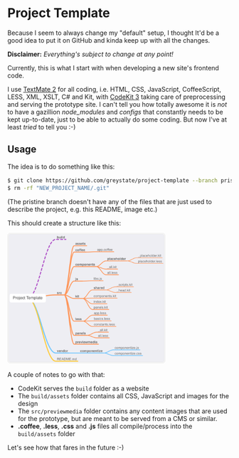 # Project Template

Because I seem to always change my "default" setup, I thought It'd be a good idea to put it on GitHub and kinda keep up with all the changes.

**Disclaimer:** *Everything's subject to change at any point!*

Currently, this is what I start with when developing a new site's frontend code.

I use [TextMate 2][TM2] for all coding, i.e. HTML, CSS, JavaScript, CoffeeScript, LESS, XML, XSLT, C# and Kit, with [CodeKit 3][CK3] taking care of preprocessing and serving the prototype site. I can't tell you how totally awesome it is *not* to have a gazillion *node_modules* and *configs* that constantly needs to be kept up-to-date, just to be able to actually do some coding. But now I've at least *tried* to tell you :-)

## Usage

The idea is to do something like this:

```bash
$ git clone https://github.com/greystate/project-template --branch pristine --single-branch "NEW_PROJECT_NAME"
$ rm -rf "NEW_PROJECT_NAME/.git"
```

(The pristine branch doesn't have any of the files that are just used to describe the project, e.g. this README, image etc.)

This should create a structure like this:

<img src="project-template-2018.png" width="349" alt="Project Template" style="border: 3px double #e8e8e8;border-radius: 6px;">

A couple of notes to go with that:

* CodeKit serves the `build` folder as a website
* The `build/assets` folder contains all CSS, JavaScript and images for the design
* The `src/previewmedia` folder contains any content images that are used for the prototype, but are meant to be served from a CMS or similar.
* **.coffee**, **.less**, **.css** and **.js** files all compile/process into the `build/assets` folder


Let's see how that fares in the future :-)


[TM2]: https://macromates.com/
[CK3]: https://codekitapp.com/
